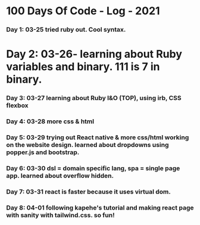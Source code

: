 # 100 Days Of Code - Log - 2021

### Day 1: 03-25 tried ruby out. Cool syntax.
# Day 2: 03-26- learning about Ruby variables and binary. 111 is 7 in binary.
### Day 3: 03-27 learning about Ruby I&O (TOP), using irb, CSS flexbox
### Day 4: 03-28 more css & html
### Day 5: 03-29 trying out React native & more css/html working on the website design. learned about dropdowns using popper.js and bootstrap.
### Day 6: 03-30 dsl = domain specific lang, spa = single page app. learned about overflow hidden.
### Day 7: 03-31 react is faster because it uses virtual dom.
### Day 8: 04-01 following kapehe's tutorial and making react page with sanity with tailwind.css. so fun!



